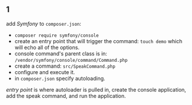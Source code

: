 ## 1 

add _Symfony_ to `composer.json`:
- `composer require symfony/console`
- create an entry point that will trigger the command:
`touch demo`
which will echo all of the options.
- console command's parent class is in:
`/vendor/symfony/console/command/Command.php`
- create a command:
`src/SpeakCommand.php`
- configure and execute it.
- in `composer.json` specify autoloading.

_entry point_ is where autoloader is pulled in, create the console application, add the speak command, and run the application.